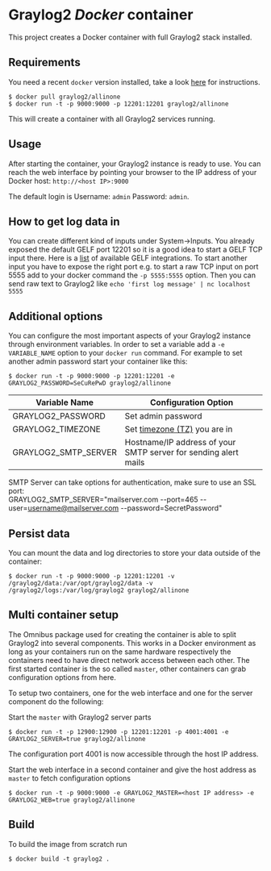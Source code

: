 Graylog2 *Docker* container
==================================
This project creates a Docker container with full Graylog2 stack installed.

Requirements
------------
You need a recent `docker` version installed, take a look [here](https://docs.docker.com/installation/) for instructions.

```shell
$ docker pull graylog2/allinone
$ docker run -t -p 9000:9000 -p 12201:12201 graylog2/allinone
```

This will create a container with all Graylog2 services running.


Usage
-----
After starting the container, your Graylog2 instance is ready to use.
You can reach the web interface by pointing your browser to the IP address of your Docker host: `http://<host IP>:9000`

The default login is Username: `admin` Password: `admin`.

How to get log data in
----------------------
You can create different kind of inputs under System->Inputs. You already exposed the default GELF port 12201 so it
is a good idea to start a GELF TCP input there. Here is a [list](https://www.graylog2.org/supported-sources) of available
GELF integrations. To start another input you have to expose the right port e.g. to start a raw TCP input on port 5555
add to your docker command the `-p 5555:5555` option.
Then you can send raw text to Graylog2 like `echo 'first log message' | nc localhost 5555`

Additional options
------------------
You can configure the most important aspects of your Graylog2 instance through environment variables. In order
to set a variable add a `-e VARIABLE_NAME` option to your `docker run` command. For example to set another admin password
start your container like this:

```shell
$ docker run -t -p 9000:9000 -p 12201:12201 -e GRAYLOG2_PASSWORD=SeCuRePwD graylog2/allinone
```

| Variable Name | Configuration Option |
|---------------|----------------------|
| GRAYLOG2_PASSWORD | Set admin password |
| GRAYLOG2_TIMEZONE | Set [timezone (TZ)](http://en.wikipedia.org/wiki/List_of_tz_database_time_zones) you are in |
| GRAYLOG2_SMTP_SERVER | Hostname/IP address of your SMTP server for sending alert mails |

SMTP Server can take options for authentication, make sure to use an SSL port:  
GRAYLOG2_SMTP_SERVER="mailserver.com --port=465 --user=username@mailserver.com --password=SecretPassword"

Persist data
------------
You can mount the data and log directories to store your data outside of the container:

```shell
$ docker run -t -p 9000:9000 -p 12201:12201 -v /graylog2/data:/var/opt/graylog2/data -v /graylog2/logs:/var/log/graylog2 graylog2/allinone
```

Multi container setup
---------------------
The Omnibus package used for creating the container is able to split Graylog2 into several components.
This works in a Docker environment as long as your containers run on the same hardware respectively the containers
need to have direct network access between each other.
The first started container is the so called `master`, other containers can grab configuration options from here.

To setup two containers, one for the web interface and one for the server component do the following:

Start the `master` with Graylog2 server parts
```shell
$ docker run -t -p 12900:12900 -p 12201:12201 -p 4001:4001 -e GRAYLOG2_SERVER=true graylog2/allinone
```
The configuration port 4001 is now accessible through the host IP address.

Start the web interface in a second container and give the host address as `master` to fetch configuration options
```shell
$ docker run -t -p 9000:9000 -e GRAYLOG2_MASTER=<host IP address> -e GRAYLOG2_WEB=true graylog2/allinone
```

Build
-----
To build the image from scratch run

```shell
$ docker build -t graylog2 .
```
